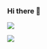 ### Hi there 👋

[![](github-readme-stats-five-dusky.vercel.app/api?username=Geekz45679&theme=radical&locale=en&hide_border=true&icon_color=ffbf00&show_icons=true&include_all_commits=true&count_private=true&exclude_repo=github-readme-stats,Geekz45679)](https://github.com/anuraghazra/github-readme-stats)

[![](github-readme-stats-five-dusky.vercel.app/api/top-langs/?username=Geekz45679&theme=radical&locale=en&hide_border=true&icon_color=ffbf00&show_icons=true&include_all_commits=true&count_private=true&exclude_repo=github-readme-stats,Geekz45679)](https://github.com/anuraghazra/github-readme-stats)
